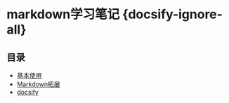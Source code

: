 # markdown学习笔记 {docsify-ignore-all}

## 目录

  - [基本使用](/markdown/basic)
  - [Markdown拓展](/markdown/expand)
  - [docsify](/markdown/docsify)